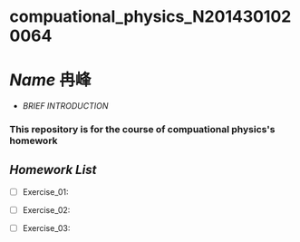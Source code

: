 # compuational_physics_N2014301020064
# *Name* 冉峰 
- *BRIEF* *INTRODUCTION*
### This repository is for the course of compuational physics's homework
## *Homework* *List*
- [ ] Exercise_01:
- [ ] Exercise_02:
- [ ] Exercise_03:

